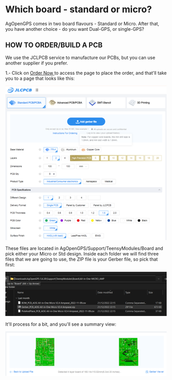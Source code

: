 # Which board - standard or micro?

AgOpenGPS comes in two board flavours - Standard or Micro. After that, you have another choice - do you want Dual-GPS, or single-GPS?

## HOW TO ORDER/BUILD A PCB

We use the JCLPCB service to manufacture our PCBs, but you can use another supplier if you prefer.

1.- Click on [Order Now ](https://cart.jlcpcb.com/quote)to access the page to place the order, and that'll take you to a page that looks like this:

![](../../../.gitbook/assets/image.png)

These files are located in AgOpenGPS/Support/TeensyModules/Board and pick either your Micro or Std design. Inside each folder we will find three files that we are going to use, the ZIP file is your Gerber file, so pick that first:

![](<../../../.gitbook/assets/image (4).png>)

It'll process for a bit, and you'll see a summary view:

![](<../../../.gitbook/assets/image (5).png>)

